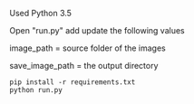 Used Python 3.5

Open "run.py" add update the following values

image_path = source folder of the images

save_image_path = the output directory


```
pip install -r requirements.txt
python run.py
```

